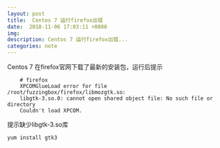 ```yaml
---
layout: post
title:  Centos 7 运行firefox出错
date:  2018-11-06 17:03:11 +0800
img:
description: Centos 7 运行firefox出错...
categories: note
---
```


Centos 7 在firefox官网下载了最新的安装包，运行后提示

```
    # firefox
    XPCOMGlueLoad error for file /root/fuzzingbox/firefox/libmozgtk.so:
    libgtk-3.so.0: cannot open shared object file: No such file or directory
    Couldn't load XPCOM.
```

提示缺少libgtk-3.so库
```
yum install gtk3
```

